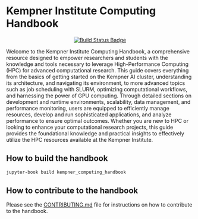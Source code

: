 # Kempner Institute Computing Handbook

<p align="center">
<a href="https://github.com/KempnerInstitute/kempner-computing-handbook"><img src="https://github.com/KempnerInstitute/kempner-computing-handbook/actions/workflows/check_build.yml/badge.svg" alt="Build Status Badge"/></a>
</p>


Welcome to the Kempner Institute Computing Handbook, a comprehensive resource designed to empower researchers and students with the knowledge and tools necessary to leverage High-Performance Computing (HPC) for advanced computational research. This guide covers everything from the basics of getting started on the Kempner AI cluster, understanding its architecture, and navigating its environment, to more advanced topics such as job scheduling with SLURM, optimizing computational workflows, and harnessing the power of GPU computing. Through detailed sections on development and runtime environments, scalability, data management, and performance monitoring, users are equipped to efficiently manage resources, develop and run sophisticated applications, and analyze performance to ensure optimal outcomes. Whether you are new to HPC or looking to enhance your computational research projects, this guide provides the foundational knowledge and practical insights to effectively utilize the HPC resources available at the Kempner Institute.


## How to build the handbook

```bash
jupyter-book build kempner_computing_handbook
```

## How to contribute to the handbook

Please see the [CONTRIBUTING.md](CONTRIBUTING.md) file for instructions on how to contribute to the handbook.

